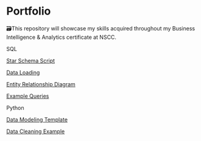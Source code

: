 # Portfolio
🗃️This repository will showcase my skills acquired throughout my Business Intelligence & Analytics certificate at NSCC.

SQL

[Star Schema Script](https://github.com/abjumana/BIA_portfolio/blob/main/StarSchemaScript.ipynb)

[Data Loading](https://github.com/abjumana/BIA_portfolio/blob/main/DataLoading.ipynb)

[Entity Relationship Diagram](https://github.com/abjumana/BIA_portfolio/blob/main/Entity%20Relationship%20Diagram.png)

[Example Queries](https://github.com/abjumana/BIA_portfolio/blob/main/ExampleQueries.ipynb)

Python

[Data Modeling Template](https://github.com/abjumana/BIA_portfolio/blob/main/Modeling_Template.ipynb)

[Data Cleaning Example](https://github.com/abjumana/BIA_portfolio/blob/main/DataCleaning_Example.ipynb)

